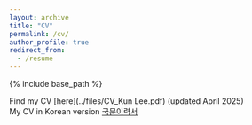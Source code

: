 ```yaml
---
layout: archive
title: "CV"
permalink: /cv/
author_profile: true
redirect_from:
  - /resume
---
```


{% include base_path %}

Find my CV [here](../files/CV_Kun Lee.pdf) (updated April 2025)  
My CV in Korean version [국문이력서](../files/CV_Korean.pdf)
